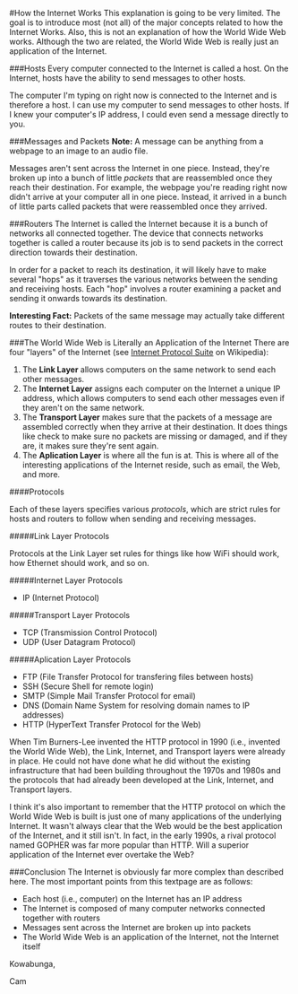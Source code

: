 #How the Internet Works
This explanation is going to be very limited. The goal is to introduce most (not all) of the major concepts related to how the Internet Works. Also, this is not an explanation of how the World Wide Web works. Although the two are related, the World Wide Web is really just an application of the Internet.

###Hosts
Every computer connected to the Internet is called a host. On the Internet, hosts have the ability to send messages to other hosts.

The computer I'm typing on right now is connected to the Internet and is therefore a host. I can use my computer to send messages to other hosts. If I knew your computer's IP address, I could even send a message directly to you.

###Messages and Packets
**Note:** A message can be anything from a webpage to an image to an audio file.

Messages aren't sent across the Internet in one piece. Instead, they're broken up into a bunch of little *packets* that are reassembled once they reach their destination. For example, the webpage you're reading right now didn't arrive at your computer all in one piece. Instead, it arrived in a bunch of little parts called packets that were reassembled once they arrived.

###Routers
The Internet is called the Internet because it is a bunch of networks all connected together. The device that connects networks together is called a router because its job is to send packets in the correct direction towards their destination.

In order for a packet to reach its destination, it will likely have to make several "hops" as it traverses the various networks between the sending and receiving hosts. Each "hop" involves a router examining a packet and sending it onwards towards its destination.

**Interesting Fact:** Packets of the same message may actually take different routes to their destination.

###The World Wide Web is Literally an Application of the Internet
There are four "layers" of the Internet (see [Internet Protocol Suite](http://en.wikipedia.org/wiki/Internet_protocol_suite) on Wikipedia):
 
1. The **Link Layer** allows computers on the same network to send each other messages.
2. The **Internet Layer** assigns each computer on the Internet a unique IP address, which allows computers to send each other messages even if they aren't on the same network.
3. The **Transport Layer** makes sure that the packets of a message are assembled correctly when they arrive at their destination. It does things like check to make sure no packets are missing or damaged, and if they are, it makes sure they're sent again.
4. The **Aplication Layer** is where all the fun is at. This is where all of the interesting applications of the Internet reside, such as email, the Web, and more.

####Protocols

Each of these layers specifies various *protocols*, which are strict rules for hosts and routers to follow when sending and receiving messages.

#####Link Layer Protocols

Protocols at the Link Layer set rules for things like how WiFi should work, how Ethernet should work, and so on.

#####Internet Layer Protocols

* IP (Internet Protocol)

#####Transport Layer Protocols

* TCP (Transmission Control Protocol)
* UDP (User Datagram Protocol)

#####Aplication Layer Protocols

* FTP (File Transfer Protocol for transfering files between hosts)
* SSH (Secure Shell for remote login)
* SMTP (Simple Mail Transfer Protocol for email)
* DNS (Domain Name System for resolving domain names to IP addresses)
* HTTP (HyperText Transfer Protocol for the Web)

When Tim Burners-Lee invented the HTTP protocol in 1990 (i.e., invented the World Wide Web), the Link, Internet, and Transport layers were already in place. He could not have done what he did without the existing infrastructure that had been building throughout the 1970s and 1980s and the protocols that had already been developed at the Link, Internet, and Transport layers.

I think it's also important to remember that the HTTP protocol on which the World Wide Web is built is just one of many applications of the underlying Internet. It wasn't always clear that the Web would be the best application of the Internet, and it still isn't. In fact, in the early 1990s, a rival protocol named GOPHER was far more popular than HTTP. Will a superior application of the Internet ever overtake the Web?

###Conclusion
The Internet is obviously far more complex than described here. The most important points from this textpage are as follows:

* Each host (i.e., computer) on the Internet has an IP address
* The Internet is composed of many computer networks connected together with routers
* Messages sent across the Internet are broken up into packets
* The World Wide Web is an application of the Internet, not the Internet itself

Kowabunga,

Cam
